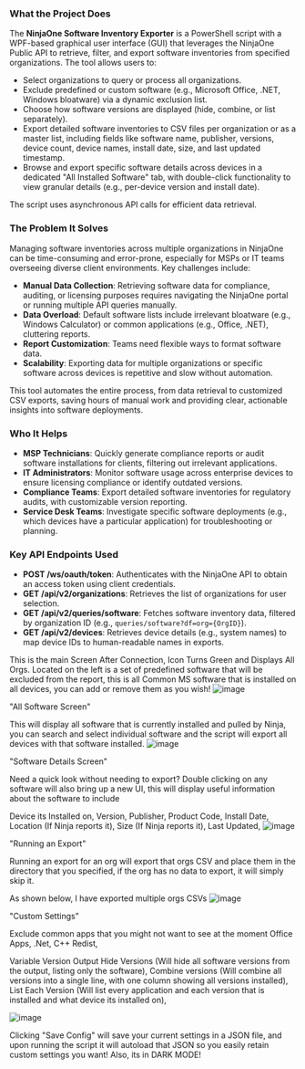 ### What the Project Does
The **NinjaOne Software Inventory Exporter** is a PowerShell script with a WPF-based graphical user interface (GUI) that leverages the NinjaOne Public API to retrieve, filter, and export software inventories from specified organizations. The tool allows users to:
- Select organizations to query or process all organizations.
- Exclude predefined or custom software (e.g., Microsoft Office, .NET, Windows bloatware) via a dynamic exclusion list.
- Choose how software versions are displayed (hide, combine, or list separately).
- Export detailed software inventories to CSV files per organization or as a master list, including fields like software name, publisher, versions, device count, device names, install date, size, and last updated timestamp.
- Browse and export specific software details across devices in a dedicated "All Installed Software" tab, with double-click functionality to view granular details (e.g., per-device version and install date).

The script uses asynchronous API calls for efficient data retrieval.

### The Problem It Solves
Managing software inventories across multiple organizations in NinjaOne can be time-consuming and error-prone, especially for MSPs or IT teams overseeing diverse client environments. 
Key challenges include:
- **Manual Data Collection**: Retrieving software data for compliance, auditing, or licensing purposes requires navigating the NinjaOne portal or running multiple API queries manually.
- **Data Overload**: Default software lists include irrelevant bloatware (e.g., Windows Calculator) or common applications (e.g., Office, .NET), cluttering reports.
- **Report Customization**: Teams need flexible ways to format software data.
- **Scalability**: Exporting data for multiple organizations or specific software across devices is repetitive and slow without automation.

This tool automates the entire process, from data retrieval to customized CSV exports, saving hours of manual work and providing clear, actionable insights into software deployments.

### Who It Helps
- **MSP Technicians**: Quickly generate compliance reports or audit software installations for clients, filtering out irrelevant applications.
- **IT Administrators**: Monitor software usage across enterprise devices to ensure licensing compliance or identify outdated versions.
- **Compliance Teams**: Export detailed software inventories for regulatory audits, with customizable version reporting.
- **Service Desk Teams**: Investigate specific software deployments (e.g., which devices have a particular application) for troubleshooting or planning.

### Key API Endpoints Used
- **POST /ws/oauth/token**: Authenticates with the NinjaOne API to obtain an access token using client credentials.
- **GET /api/v2/organizations**: Retrieves the list of organizations for user selection.
- **GET /api/v2/queries/software**: Fetches software inventory data, filtered by organization ID (e.g., `queries/software?df=org={OrgID}`).
- **GET /api/v2/devices**: Retrieves device details (e.g., system names) to map device IDs to human-readable names in exports.

This is the main Screen After Connection, Icon Turns Green and Displays All Orgs.
Located on the left is a set of predefined software that will be excluded from the report, this is all Common MS software that is installed on all devices, you can add or remove them as you wish! 
![image](https://github.com/user-attachments/assets/f28da43b-c6c8-4d09-8efb-fe37ad2fe99e)

"All Software Screen"

This will display all software that is currently installed and pulled by Ninja, you can search and select individual software and the script will export all devices with that software installed.
![image](https://github.com/user-attachments/assets/f16a7a4a-581c-4812-a0d6-830d105469cc)

"Software Details Screen"

Need a quick look without needing to export? Double clicking on any software will also bring up a new UI, this will display useful information about the software to include

Device its Installed on,
Version,
Publisher,
Product Code,
Install Date,
Location (If Ninja reports it),
Size (If Ninja reports it),
Last Updated,
![image](https://github.com/user-attachments/assets/18d1a1ee-6d6d-454e-83e4-daa8acd23278)

"Running an Export"

Running an export for an org will export that orgs CSV and place them in the directory that you specified, if the org has no data to export, it will simply skip it.

As shown below, I have exported multiple orgs CSVs 
![image](https://github.com/user-attachments/assets/abf5ab59-75f7-4dc7-99f4-b23994fd3b1e)

"Custom Settings"

Exclude common apps that you might not want to see at the moment
Office Apps,
.Net,
C++ Redist,

Variable Version Output
Hide Versions (Will hide all software versions from the output, listing only the software),
Combine versions (Will combine all versions into a single line, with one column showing all versions installed),
List Each Version (Will list every application and each version that is installed and what device its installed on),
 
![image](https://github.com/user-attachments/assets/9e1d4b29-1490-4ef0-8ca9-294e0943efde)

Clicking "Save Config" will save your current settings in a JSON file, and upon running the script it will autoload that JSON so you easily retain custom settings you want! 
Also, its in DARK MODE!

